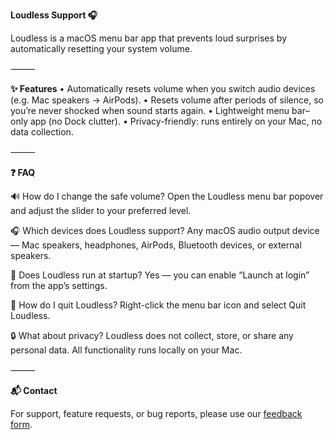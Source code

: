 **Loudless Support 🎧**

Loudless is a macOS menu bar app that prevents loud surprises by automatically resetting your system volume.

⸻

**✨ Features**
	•	Automatically resets volume when you switch audio devices (e.g. Mac speakers → AirPods).
	•	Resets volume after periods of silence, so you’re never shocked when sound starts again.
	•	Lightweight menu bar–only app (no Dock clutter).
	•	Privacy-friendly: runs entirely on your Mac, no data collection.

⸻

**❓ FAQ**

🔊 How do I change the safe volume?
Open the Loudless menu bar popover and adjust the slider to your preferred level.

🎧 Which devices does Loudless support?
Any macOS audio output device — Mac speakers, headphones, AirPods, Bluetooth devices, or external speakers.

🌙 Does Loudless run at startup?
Yes — you can enable “Launch at login” from the app’s settings.

🛑 How do I quit Loudless?
Right-click the menu bar icon and select Quit Loudless.

🔒 What about privacy?
Loudless does not collect, store, or share any personal data. All functionality runs locally on your Mac.

⸻

**📬 Contact**

For support, feature requests, or bug reports, please use our [feedback form](https://docs.google.com/forms/d/e/1FAIpQLSfz-MEzKXJFmxDeXCD0G29adrDB_y3vsWVb8OK0Bcw9IUpVtA/viewform?usp=sharing&ouid=108308734580808177623).
